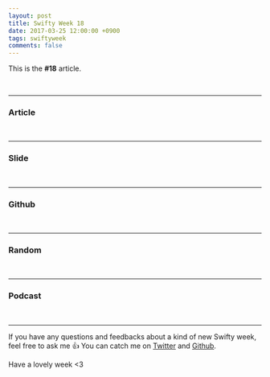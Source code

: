 ```yaml
---
layout: post
title: Swifty Week 18
date: 2017-03-25 12:00:00 +0900
tags: swiftyweek
comments: false
---
```


This is the **#18** article. 

<br>

---

### Article

<br>

---

### Slide

<br>

---

### Github

<br>

---

### Random

<br>

---

### Podcast

<br>

---

If you have any questions and feedbacks about a kind of new Swifty week, feel free to ask me :+1:
You can catch me on [Twitter](https://twitter.com/pixyzehn) and [Github](https://github.com/pixyzehn).

Have a lovely week <3


